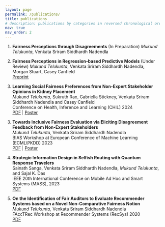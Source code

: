 ```yaml
---
layout: page
permalink: /publications/
title: publications
# description: publications by categories in reversed chronological order. generated by jekyll-scholar.
nav: true
nav_order: 2
---
```


1. **Fairness Perceptions through Disagreements** (In Preparation)
   *Mukund Telukunta*, Venkata Sriram Siddhardh Nadendla

2. **Fairness Perceptions in Regression-based Predictive Models** (Under Review)
   *Mukund Telukunta*, Venkata Sriram Siddhardh Nadendla, Morgan Stuart, Casey Canfield\
   [Preprint](https://arxiv.org/abs/2505.04886)

1. **Learning Social Fairness Preferences from Non-Expert Stakeholder Opinions in Kidney Placement**\
   *Mukund Telukunta*, Sukruth Rao, Gabriella Stickney, Venkata Sriram Siddhardh Nadendla and Casey Canfield\
   Conference on Health, Inference and Learning (CHIL) 2024\
   [PDF](https://proceedings.mlr.press/v248/telukunta24a.html) | [Poster](/mukund0911.github.io/assets/pdf/CHIL_Poster_Final.pdf) 

<!-- 2. **Driver Fatigue Prediction using Randomly Activated Neural Networks for Smart Ridesharing Platforms** (Under Review)\
   Sree Pooja Akula, *Mukund Telukunta*, and Venkata Sriram Siddhardh Nadendla\
   IEEE Transactions on Intelligent Transportation Systems, 2024 \
   [Preprint] -->

3. **Towards Inclusive Fairness Evaluation via Eliciting Disagreement Feedback from Non-Expert Stakeholders**\
   *Mukund Telukunta*, Venkata Sriram Siddhardh Nadendla\
   BIAS Workshop at European Conference of Machine Learning (ECML\PKDD) 2023\
   [PDF](https://arxiv.org/pdf/2304.03801) | [Poster](/mukund0911.github.io/assets/pdf/ECML_PKDD_Poster_Final.pdf)

4. **Strategic Information Design in Selfish Routing with Quantum Response Travelers**\
   Sainath Sanga, Venkata Sriram Siddhardh Nadendla, *Mukund Telukunta*, and Sajal K. Das\
   IEEE 20th International Conference on Mobile Ad Hoc and Smart Systems (MASS), 2023\
   [PDF](https://scholarsmine.mst.edu/cgi/viewcontent.cgi?article=2390&context=comsci_facwork)

5. **On the Identification of Fair Auditors to Evaluate Recommender Systems based on a Novel Non-Comparative Fairness Notion**\
   *Mukund Telukunta*, Venkata Sriram Siddhardh Nadendla\
   FAccTRec Workshop at Recommender Systems (RecSys) 2020\
   [PDF](https://arxiv.org/pdf/2009.04383)
